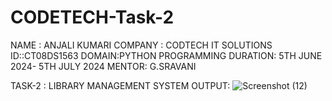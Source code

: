 # CODETECH-Task-2
NAME : ANJALI KUMARI
COMPANY : CODTECH IT SOLUTIONS
ID::CT08DS1563
DOMAIN:PYTHON PROGRAMMING
DURATION: 5TH JUNE 2024- 5TH JULY 2024
MENTOR: G.SRAVANI


TASK-2 : LIBRARY MANAGEMENT SYSTEM
OUTPUT:
![Screenshot (12)](https://github.com/Anjali10001/CODETECH-Task-2/assets/171924324/95c857be-5a65-49fd-9c86-730675a8d45f)

